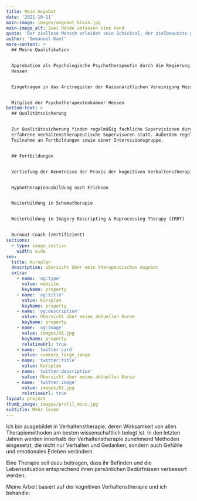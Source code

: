 ```yaml
---
title: Mein Angebot
date: '2021-10-11'
main-image: images/angebot_klein.jpg
main-image_alt: Zwei Hände umfassen eine Hand
quote: 'Der ziellose Mensch erleidet sein Schicksal, der zielbewusste gestaltet es.'
author: 'Immanuel Kant'
more-content: >
  ## Meine Qualifikation


  Approbation als Psychologische Psychotherapeutin durch die Regierung von
  Hessen


  Eingetragen in das Arztregister der Kassenärztlichen Vereinigung Hessen


  Mitglied der Psychotherapeutenkammer Hessen
bottom-text: >
  ## Qualitätssicherung


  Zur Qualitätssicherung finden regelmäßig fachliche Supervisionen durch
  erfahrene verhaltenstherapeutische Supervisoren statt. Außerdem regelmäßige
  Teilnahme an Fortbildungen sowie einer Intervisionsgruppe.


  ## Fortbildungen


  Vertiefung der Kenntnisse der Praxis der kognitiven Verhaltenstherapie


  Hypnotherapieausbildung nach Erickson


  Weiterbildung in Schematherapie


  Weiterbildung in Imagery Rescripting & Reprocessing Therapy (IRRT)


  Burnout-Coach (zertifiziert)
sections:
  - type: image_section
    width: wide
seo:
  title: Kursplan
  description: Übersicht über mein therapeutisches Angebot
  extra:
    - name: 'og:type'
      value: website
      keyName: property
    - name: 'og:title'
      value: Kursplan
      keyName: property
    - name: 'og:description'
      value: Übersicht über meine aktuellen Kurse
      keyName: property
    - name: 'og:image'
      value: images/01.jpg
      keyName: property
      relativeUrl: true
    - name: 'twitter:card'
      value: summary_large_image
    - name: 'twitter:title'
      value: Kursplan
    - name: 'twitter:description'
      value: Übersicht über meine aktuellen Kurse
    - name: 'twitter:image'
      value: images/01.jpg
      relativeUrl: true
layout: project
thumb_image: images/profil_mini.jpg
subtitle: Mehr lesen
---
```

Ich bin ausgebildet in Verhaltenstherapie, deren Wirksamkeit von allen Therapiemethoden am besten wissenschaftlich belegt ist. In den letzten Jahren werden innerhalb der Verhaltenstherapie zunehmend Methoden eingesetzt, die nicht nur Verhalten und Gedanken, sondern auch Gefühle und emotionales Erleben verändern.

Eine Therapie soll dazu beitragen, dass ihr Befinden und die Lebenssituation entsprechend ihren persönlichen Bedürfnissen verbessert werden.

Meine Arbeit basiert auf der kognitiven Verhaltenstherapie und ich behandle:
